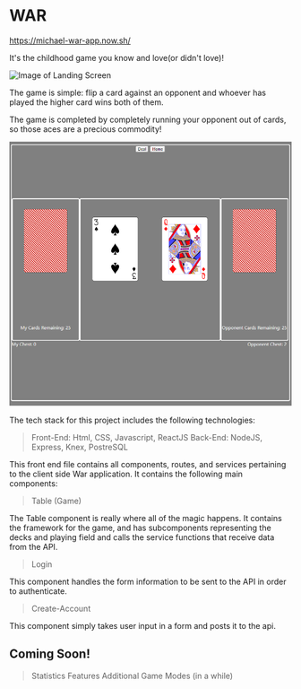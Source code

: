 # WAR
https://michael-war-app.now.sh/

It's the childhood game you know and love(or didn't love)!

![Image of Landing Screen](/src/card_images/war-landing-screen.png?raw=true)

The game is simple: flip a card against an opponent and whoever has played the higher card wins both of them.

The game is completed by completely running your opponent out of cards, so those aces are a precious commodity!

![Image of Table View](/src/card_images/war-table-view.png?raw=true "War Table View")

The tech stack for this project includes the following technologies:
  > Front-End: Html, CSS, Javascript, ReactJS
  > Back-End: NodeJS, Express, Knex, PostreSQL


This front end file contains all components, routes, and services pertaining to the client side War application.  It contains the following main components:

> Table (Game)

The Table component is really where all of the magic happens.  It contains the framework for the game, and has subcomponents representing the decks and playing field and calls the service functions that receive data from the API.

> Login

This component handles the form information to be sent to the API in order to authenticate.

> Create-Account

This component simply takes user input in a form and posts it to the api.


## Coming Soon!
> Statistics Features
> Additional Game Modes (in a while)
